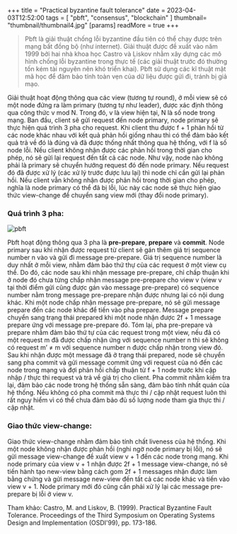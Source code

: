+++
title = "Practical byzantine fault tolerance"
date = 2023-04-03T12:52:00
tags = [
"pbft",
"consensus",
"blockchain"
]
thumbnail= "thumbnail/thumbnail4.jpg"
[params]
  readMore = true
+++


> Pbft là giải thuật chống lỗi byzantine đầu tiên có thể chạy được trên mạng bất đồng bộ (như internet). Giải thuật được đề xuất vào năm 1999 bởi hai nhà khoa học Castro và Liskov nhằm xây dựng các mô hình chống lỗi byzantine trong thực tế (các giải thuật trước đó thường tốn kém tài nguyên nên khó triển khai). Pbft sử dụng các kĩ thuật mật mã học để đảm bảo tính toàn vẹn của dữ liệu được gửi đi, tránh bị giả mạo.

Giải thuật hoạt động thông qua các view (tương tự round), ở mỗi view sẽ có một node đứng ra làm primary (tương tự như leader), được xác định thông qua công thức v mod N. Trong đó, v là view hiện tại, N là số node trong mạng. Ban đầu, client sẽ gửi request đến node primary, node primary sẽ thực hiện quá trình 3 pha cho request. Khi client thu được f + 1 phản hồi từ các node khác nhau với kết quả phản hồi giống nhau thì có thể đảm bảo kết quả trả về đó là đúng và đã được thống nhất thông qua hệ thống, với f là số node lỗi. Nếu client không nhận được các phản hồi trong thời gian cho phép, nó sẽ gửi lại request đến tất cả các node. Như vậy, node nào không phải là primary sẽ chuyển hướng request đó đến node primary. Nếu request đó đã được xử lý (các xử lý trước được lưu lại) thì node chỉ cần gửi lại phản hồi. Nếu client vẫn không nhận được phản hồi trong thời gian cho phép, nghĩa là node primary có thể đã bị lỗi, lúc này các node sẽ thực hiện giao thức view-change để chuyển sang view mới (thay đổi node primary).

### Quá trình 3 pha:

![pbft](../../images/pbft.jpg)

Pbft hoạt động thông qua 3 pha là **pre-prepare**, **prepare** và **commit**.
Node primary sau khi nhận được request từ client sẽ gán thêm giá trị sequence number n vào và gửi đi message pre-prepare. Giá trị sequence number là duy nhất ở mỗi view, nhằm đảm bảo thứ thự của các request ở một view cụ thể. Do đó, các node sau khi nhận message pre-prepare, chỉ chấp thuận khi ở node đó chưa từng chấp nhận message pre-prepare cho view v (view v tại thời điểm gửi cũng được gán vào message pre-prepare) có sequence number nằm trong message pre-prepare nhận được nhưng lại có nội dung khác. Khi một node chấp nhận message pre-prepare, nó sẽ gửi message prepare đến các node khác để tiến vào pha prepare. Message prepare chuyển sang trạng thái prepared khi một node nhận được 2f + 1 message prepare ứng với message pre-prepare đó. Tóm lại, pha pre-prepare và prepare nhằm đảm bảo thứ tự của các request trong một view, nếu đã có một request m đã được chấp nhận ứng với sequence number n thì sẽ không có request m’ ≠ m với sequence number n được chấp nhận trong view đó.
Sau khi nhận được một message đã ở trạng thái prepared, node sẽ chuyển sang pha commit và gửi message commit ứng với request của nó đến các node trong mạng và đợi phản hồi chấp thuận từ f + 1 node trước khi cập nhập / thực thi request và trả về giá trị cho client. Pha commit nhằm kiểm tra lại, đảm bảo các node trong hệ thống sẵn sàng, đảm bảo tính nhất quán của hệ thống. Nếu không có pha commit mà thực thi / cập nhật request luôn thì rất nguy hiểm vì có thể chưa đảm bảo đủ số lượng node tham gia thực thi / cập nhật.

### Giao thức view-change:

Giao thức view-change nhằm đảm bảo tính chất liveness của hệ thống. Khi một node không nhận được phản hồi (nghi ngờ node primary bị lỗi), nó sẽ gửi message view-change đề xuất view v + 1 đến các node trong mạng. Khi node primary của view v + 1 nhận được 2f + 1 message view-change, nó sẽ tiến hành tạo new-view bằng cách gom 2f + 1 messages nhận được làm bằng chứng và gửi message new-view đến tất cả các node khác và tiến vào view v + 1. Node primary mới đó cũng cần phải xử lý lại các message pre-prepare bị lỗi ở view v.

Tham khảo: Castro, M. and Liskov, B. (1999). Practical Byzantine Fault Tolerance. Proceedings of the Third Symposium on Operating Systems Design and Implementation (OSDI'99), pp. 173-186.